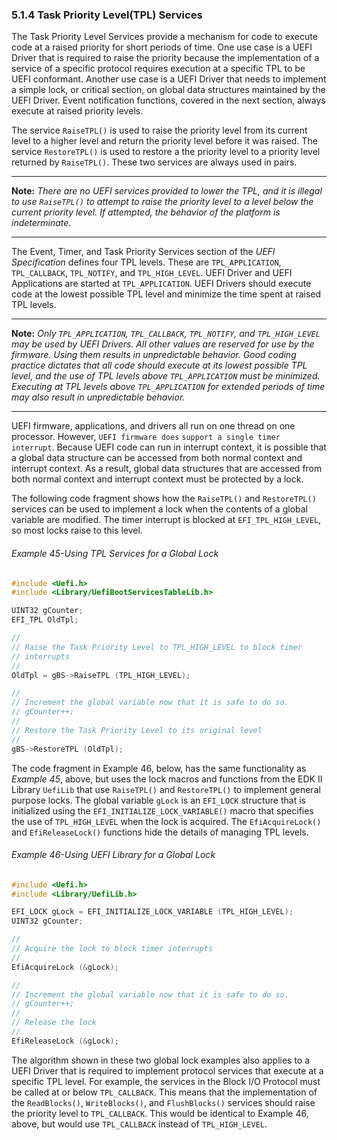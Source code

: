 <!--- @file
  5.1.4 Task Priority Level(TPL) Services

  Copyright (c) 2012-2018, Intel Corporation. All rights reserved.<BR>

  Redistribution and use in source (original document form) and 'compiled'
  forms (converted to PDF, epub, HTML and other formats) with or without
  modification, are permitted provided that the following conditions are met:

  1) Redistributions of source code (original document form) must retain the
     above copyright notice, this list of conditions and the following
     disclaimer as the first lines of this file unmodified.

  2) Redistributions in compiled form (transformed to other DTDs, converted to
     PDF, epub, HTML and other formats) must reproduce the above copyright
     notice, this list of conditions and the following disclaimer in the
     documentation and/or other materials provided with the distribution.

  THIS DOCUMENTATION IS PROVIDED BY TIANOCORE PROJECT "AS IS" AND ANY EXPRESS OR
  IMPLIED WARRANTIES, INCLUDING, BUT NOT LIMITED TO, THE IMPLIED WARRANTIES OF
  MERCHANTABILITY AND FITNESS FOR A PARTICULAR PURPOSE ARE DISCLAIMED. IN NO
  EVENT SHALL TIANOCORE PROJECT  BE LIABLE FOR ANY DIRECT, INDIRECT, INCIDENTAL,
  SPECIAL, EXEMPLARY, OR CONSEQUENTIAL DAMAGES (INCLUDING, BUT NOT LIMITED TO,
  PROCUREMENT OF SUBSTITUTE GOODS OR SERVICES; LOSS OF USE, DATA, OR PROFITS;
  OR BUSINESS INTERRUPTION) HOWEVER CAUSED AND ON ANY THEORY OF LIABILITY,
  WHETHER IN CONTRACT, STRICT LIABILITY, OR TORT (INCLUDING NEGLIGENCE OR
  OTHERWISE) ARISING IN ANY WAY OUT OF THE USE OF THIS DOCUMENTATION, EVEN IF
  ADVISED OF THE POSSIBILITY OF SUCH DAMAGE.

-->

### 5.1.4 Task Priority Level(TPL) Services

The Task Priority Level Services provide a mechanism for code to execute code
at a raised priority for short periods of time. One use case is a UEFI Driver
that is required to raise the priority because the implementation of a service
of a specific protocol requires execution at a specific TPL to be UEFI
conformant. Another use case is a UEFI Driver that needs to implement a simple
lock, or critical section, on global data structures maintained by the UEFI
Driver. Event notification functions, covered in the next section, always
execute at raised priority levels.

The service `RaiseTPL()` is used to raise the priority level from its current
level to a higher level and return the priority level before it was raised. The
service `RestoreTPL()` is used to restore a the priority level to a priority
level returned by `RaiseTPL()`. These two services are always used in pairs.

**********
**Note:** _There are no UEFI services provided to lower the TPL, and it is
illegal to use `RaiseTPL()` to attempt to raise the priority level to a level
below the current priority level. If attempted, the behavior of the platform is
indeterminate._
**********

The Event, Timer, and Task Priority Services section of the _UEFI
Specification_ defines four TPL levels. These are `TPL_APPLICATION`,
`TPL_CALLBACK`, `TPL_NOTIFY`, and `TPL_HIGH_LEVEL`. UEFI Driver and UEFI Applications are started at `TPL_APPLICATION`. UEFI Drivers should execute code at the lowest possible TPL level and minimize the time spent at raised TPL levels.

**********
**Note:** _Only `TPL_APPLICATION`, `TPL_CALLBACK`, `TPL_NOTIFY`, and
`TPL_HIGH_LEVEL` may be used by UEFI Drivers. All other values are reserved
for use by the firmware. Using them results in unpredictable behavior. Good
coding practice dictates that all code should execute at its lowest possible
TPL level, and the use of TPL levels above `TPL_APPLICATION` must be
minimized. Executing at TPL levels above `TPL_APPLICATION` for extended
periods of time may also result in unpredictable behavior._
**********

UEFI firmware, applications, and drivers all run on one thread on one
processor. However, `UEFI firmware does` `support a single timer interrupt`.
Because UEFI code can run in interrupt context, it is possible that a global
data structure can be accessed from both normal context and interrupt context.
As a result, global data structures that are accessed from both normal context
and interrupt context must be protected by a lock.

The following code fragment shows how the `RaiseTPL()` and `RestoreTPL()`
services can be used to implement a lock when the contents of a global variable
are modified. The timer interrupt is blocked at `EFI_TPL_HIGH_LEVEL`, so most
locks raise to this level.

###### Example 45-Using TPL Services for a Global Lock

```c
#include <Uefi.h>
#include <Library/UefiBootServicesTableLib.h>

UINT32 gCounter;
EFI_TPL OldTpl;

//
// Raise the Task Priority Level to TPL_HIGH_LEVEL to block timer
// interrupts
//
OldTpl = gBS->RaiseTPL (TPL_HIGH_LEVEL);

//
// Increment the global variable now that it is safe to do so.
// gCounter++;
//
// Restore the Task Priority Level to its original level
//
gBS->RestoreTPL (OldTpl);
```

The code fragment in Example 46, below, has the same functionality as _Example
45_, above, but uses the lock macros and functions from the EDK II Library
`UefiLib` that use `RaiseTPL()` and `RestoreTPL()` to implement general purpose
locks. The global variable `gLock` is an `EFI_LOCK` structure that is
initialized using the `EFI_INITIALIZE_LOCK_VARIABLE()` macro that specifies the use of
`TPL_HIGH_LEVEL` when the lock is acquired. The `EfiAcquireLock()` and
`EfiReleaseLock()` functions hide the details of managing TPL levels.

###### Example 46-Using UEFI Library for a Global Lock

```c
#include <Uefi.h>
#include <Library/UefiLib.h>

EFI_LOCK gLock = EFI_INITIALIZE_LOCK_VARIABLE (TPL_HIGH_LEVEL);
UINT32 gCounter;

//
// Acquire the lock to block timer interrupts
//
EfiAcquireLock (&gLock);

//
// Increment the global variable now that it is safe to do so.
// gCounter++;
//
// Release the lock
//
EfiReleaseLock (&gLock);
```

The algorithm shown in these two global lock examples also applies to a UEFI
Driver that is required to implement protocol services that execute at a
specific TPL level. For example, the services in the Block I/O Protocol must be
called at or below `TPL_CALLBACK`. This means that the implementation of the `ReadBlocks()`,
`WriteBlocks()`, and `FlushBlocks()` services should raise the priority level
to `TPL_CALLBACK`. This would be identical to Example 46, above, but would use
`TPL_CALLBACK` instead of `TPL_HIGH_LEVEL`.
